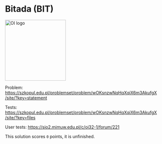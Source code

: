 # Bitada (BIT)

<img src="https://www.oi.edu.pl/static/images/logo_oi.png" alt="OI logo" width="200">

Problem:
https://szkopul.edu.pl/problemset/problem/wOKsnzwNqHqXqiX6m3AkufgX/site/?key=statement  

Tests:
https://szkopul.edu.pl/problemset/problem/wOKsnzwNqHqXqiX6m3AkufgX/site/?key=files

User tests:
https://sio2.mimuw.edu.pl/c/oi32-1/forum/221

This solution scores `0` points, it is unfinished.

